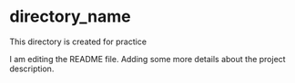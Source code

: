 # directory_name
This directory is created for practice

I am editing the README file. Adding some more details about the project description.
